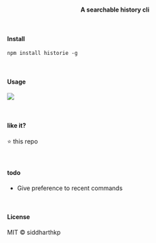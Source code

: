 <p align="center">
  <br>
  <b>A searchable history cli</b>
  <br>
</p>

&nbsp;

#### Install

```
npm install historie -g
```

&nbsp;

#### Usage

<img src="https://raw.githubusercontent.com/siddharthkp/historie/master/screenshot.gif"/>

&nbsp;

#### like it?

⭐️ this repo

&nbsp;

#### todo

- Give preference to recent commands

&nbsp;

#### License

MIT © siddharthkp
